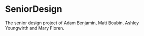 # SeniorDesign
The senior design project of Adam Benjamin, Matt Boubin, Ashley Youngwirth and Mary Floren. 
